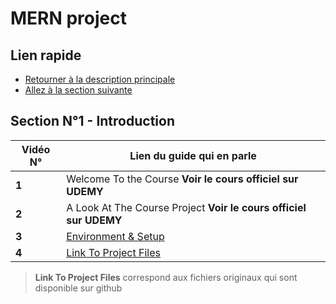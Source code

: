 # MERN project

## Lien rapide

-   [Retourner à la description principale](../../README.md)
-   [Allez à la section suivante](../section_2/section_2.md)

## Section N°1 - Introduction

| Vidéo N° | Lien du guide qui en parle                                                |
| -------- | ------------------------------------------------------------------------- |
| **1**    | Welcome To the Course **Voir le cours officiel sur UDEMY**                |
| **2**    | A Look At The Course Project **Voir le cours officiel sur UDEMY**         |
| **3**    | [Environment & Setup](../master/cours/section_1/video_3.md)               |
| **4**    | [Link To Project Files](https://github.com/bradtraversy/devconnector_2.0) |

> **Link To Project Files** correspond aux fichiers originaux qui sont disponible sur github
